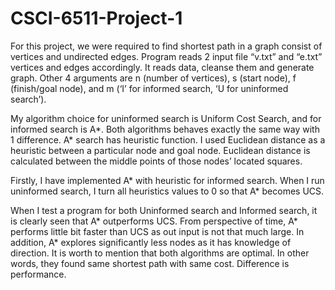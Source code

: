 # CSCI-6511-Project-1

For this project, we were required to find shortest path in a graph consist of vertices and undirected edges.
Program reads 2 input file “v.txt” and “e.txt” vertices and edges accordingly. It reads data, cleanse them and generate graph.
Other 4 arguments are n (number of vertices), s (start node), f (finish/goal node), and m (‘I’ for informed search, ‘U for uninformed search’).

My algorithm choice for uninformed search is Uniform Cost Search, and for informed search is A*.
Both algorithms behaves exactly the same way with 1 difference. A* search has heuristic function.
I used Euclidean distance as a heuristic between a particular node and goal node.
Euclidean distance is calculated between the middle points of those nodes’ located squares.

Firstly, I have implemented A* with heuristic for informed search. When I run uninformed search, I turn all heuristics values to 0 so that A* becomes UCS.

When I test a program for both Uninformed search and Informed search, it is clearly seen that A* outperforms UCS.
From perspective of time, A* performs little bit faster than UCS as out input is not that much large.
In addition, A* explores significantly less nodes as it has knowledge of direction. It is worth to mention that both algorithms are optimal.
In other words, they found same shortest path with same cost. Difference is performance.
